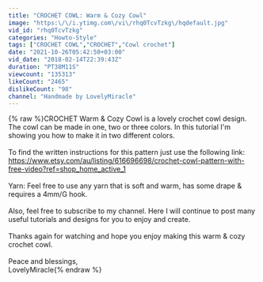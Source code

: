 ```yaml
---
title: "CROCHET COWL: Warm & Cozy Cowl"
image: "https:\/\/i.ytimg.com\/vi\/rhq0TcvTzkg\/hqdefault.jpg"
vid_id: "rhq0TcvTzkg"
categories: "Howto-Style"
tags: ["CROCHET COWL","CROCHET","Cowl crochet"]
date: "2021-10-26T05:42:50+03:00"
vid_date: "2018-02-14T22:39:43Z"
duration: "PT38M11S"
viewcount: "135313"
likeCount: "2465"
dislikeCount: "98"
channel: "Handmade by LovelyMiracle"
---
```

{% raw %}CROCHET Warm &amp; Cozy Cowl is a lovely crochet cowl design. The cowl can be made in one, two or three colors. In this tutorial I'm showing you how to make it in two different colors.<br /><br />To find the written instructions for this pattern just use the following link:<br /><a rel="nofollow" target="blank" href="https://www.etsy.com/au/listing/616696698/crochet-cowl-pattern-with-free-video?ref=shop_home_active_1">https://www.etsy.com/au/listing/616696698/crochet-cowl-pattern-with-free-video?ref=shop_home_active_1</a><br /><br />Yarn: Feel free to use any yarn that is soft and warm, has some drape &amp; requires a 4mm/G hook. <br /><br />Also, feel free to subscribe to my channel. Here I will continue to post many useful tutorials and designs for you to enjoy and create. <br /><br />Thanks again for watching and hope you enjoy making this warm &amp; cozy crochet cowl. <br /><br />Peace and blessings,<br /> LovelyMiracle{% endraw %}
